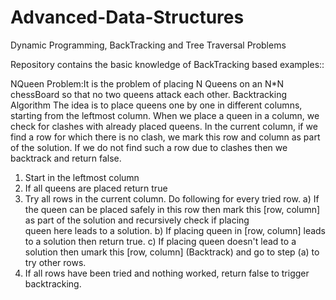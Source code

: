 # Advanced-Data-Structures
Dynamic Programming, BackTracking and Tree Traversal Problems

Repository contains the basic knowledge of BackTracking based examples::

NQueen Problem:It is the problem of placing N Queens on an N*N chessBoard so that no two queens attack each other.
Backtracking Algorithm
The idea is to place queens one by one in different columns, starting from the leftmost column. When we place a queen in a column, we check for clashes with already placed queens. In the current column, if we find a row for which there is no clash, we mark this row and column as part of the solution. If we do not find such a row due to clashes then we backtrack and return false.

1) Start in the leftmost column
2) If all queens are placed
    return true
3) Try all rows in the current column.  Do following for every tried row.
    a) If the queen can be placed safely in this row then mark this [row, 
        column] as part of the solution and recursively check if placing  
        queen here leads to a solution.
    b) If placing queen in [row, column] leads to a solution then return 
        true.
    c) If placing queen doesn't lead to a solution then umark this [row, 
        column] (Backtrack) and go to step (a) to try other rows.
3) If all rows have been tried and nothing worked, return false to trigger 
    backtracking.



